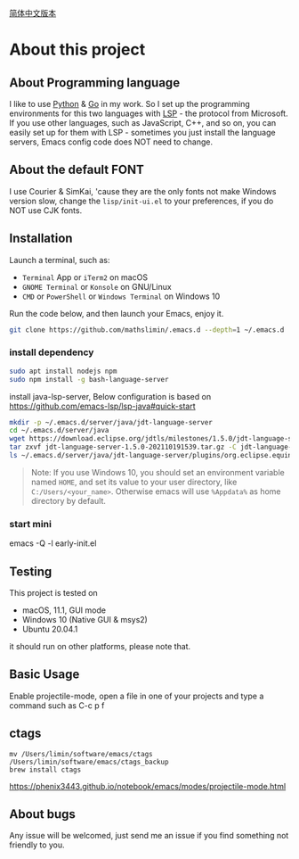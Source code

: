 [简体中文版本](./README.zh-CN.md)

# About this project

## About Programming language

I like to use [Python](https://www.python.org/) & [Go](https://golang.org/) in my work.  So I set up the programming environments for this two languages with [LSP](https://emacs-lsp.github.io/lsp-mode/) - the protocol from Microsoft.  If you use other languages, such as JavaScript, C++, and so on, you can easily set up for them with LSP - sometimes you just install the language servers, Emacs config code does NOT need to change.

## About the default FONT
I use Courier & SimKai, 'cause they are the only fonts not make Windows version slow, change the `lisp/init-ui.el` to your preferences, if you do NOT use CJK fonts.

## Installation

Launch a terminal, such as:

- `Terminal` App or `iTerm2` on macOS
- `GNOME Terminal` or `Konsole` on GNU/Linux
- `CMD` or `PowerShell` or `Windows Terminal` on Windows 10

Run the code below, and then launch your Emacs, enjoy it.

```bash
git clone https://github.com/mathslimin/.emacs.d --depth=1 ~/.emacs.d
```
### install dependency
```bash
sudo apt install nodejs npm
sudo npm install -g bash-language-server
```
install java-lsp-server, Below configuration is based on https://github.com/emacs-lsp/lsp-java#quick-start
```bash
mkdir -p ~/.emacs.d/server/java/jdt-language-server
cd ~/.emacs.d/server/java
wget https://download.eclipse.org/jdtls/milestones/1.5.0/jdt-language-server-1.5.0-202110191539.tar.gz
tar zxvf jdt-language-server-1.5.0-202110191539.tar.gz -C jdt-language-server
ls ~/.emacs.d/server/java/jdt-language-server/plugins/org.eclipse.equinox.launcher_1.6.400.v20210924-0641.jar
```

> Note: If you use Windows 10,  you should set an environment variable named `HOME`,  and set its value to your user directory,  like `C:/Users/<your_name>`. Otherwise emacs will use `%Appdata%` as home directory by default.
### start mini
emacs -Q -l early-init.el

## Testing

This project is tested on

- macOS,  11.1,  GUI mode
- Windows 10 (Native GUI & msys2)
- Ubuntu 20.04.1 

it should run on other platforms, please note that.
## Basic Usage
Enable projectile-mode, open a file in one of your projects and type a command such as C-c p f
## ctags
```shell
mv /Users/limin/software/emacs/ctags /Users/limin/software/emacs/ctags_backup
brew install ctags
```

https://phenix3443.github.io/notebook/emacs/modes/projectile-mode.html
## About bugs

Any issue will be welcomed, just send me an issue if you find something not friendly to you.
